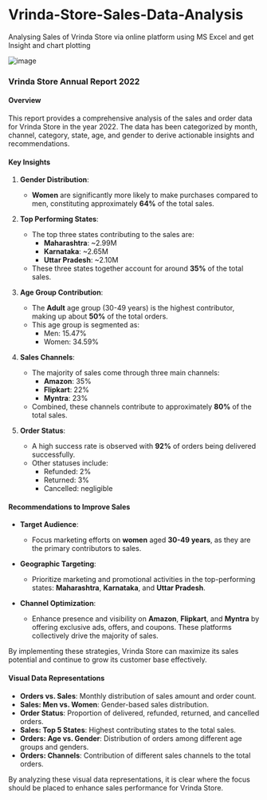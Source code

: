 # Vrinda-Store-Sales-Data-Analysis
Analysing Sales of Vrinda Store via online platform using MS Excel and get Insight and chart plotting

![image](https://github.com/PraveenGupta11001/Vrinda-Store-Sales-Data-Analysis/assets/105053871/464ff613-bb93-42e2-8bb5-99c22046a3f3)

### Vrinda Store Annual Report 2022

#### Overview
This report provides a comprehensive analysis of the sales and order data for Vrinda Store in the year 2022. The data has been categorized by month, channel, category, state, age, and gender to derive actionable insights and recommendations.

#### Key Insights

1. **Gender Distribution**:
   - **Women** are significantly more likely to make purchases compared to men, constituting approximately **64%** of the total sales.
   
2. **Top Performing States**:
   - The top three states contributing to the sales are:
     - **Maharashtra**: ~2.99M
     - **Karnataka**: ~2.65M
     - **Uttar Pradesh**: ~2.10M
   - These three states together account for around **35%** of the total sales.

3. **Age Group Contribution**:
   - The **Adult** age group (30-49 years) is the highest contributor, making up about **50%** of the total orders.
   - This age group is segmented as:
     - Men: 15.47%
     - Women: 34.59%

4. **Sales Channels**:
   - The majority of sales come through three main channels:
     - **Amazon**: 35%
     - **Flipkart**: 22%
     - **Myntra**: 23%
   - Combined, these channels contribute to approximately **80%** of the total sales.

5. **Order Status**:
   - A high success rate is observed with **92%** of orders being delivered successfully.
   - Other statuses include:
     - Refunded: 2%
     - Returned: 3%
     - Cancelled: negligible

#### Recommendations to Improve Sales

- **Target Audience**:
  - Focus marketing efforts on **women** aged **30-49 years**, as they are the primary contributors to sales.

- **Geographic Targeting**:
  - Prioritize marketing and promotional activities in the top-performing states: **Maharashtra**, **Karnataka**, and **Uttar Pradesh**.

- **Channel Optimization**:
  - Enhance presence and visibility on **Amazon**, **Flipkart**, and **Myntra** by offering exclusive ads, offers, and coupons. These platforms collectively drive the majority of sales.

By implementing these strategies, Vrinda Store can maximize its sales potential and continue to grow its customer base effectively.

#### Visual Data Representations
- **Orders vs. Sales**: Monthly distribution of sales amount and order count.
- **Sales: Men vs. Women**: Gender-based sales distribution.
- **Order Status**: Proportion of delivered, refunded, returned, and cancelled orders.
- **Sales: Top 5 States**: Highest contributing states to the total sales.
- **Orders: Age vs. Gender**: Distribution of orders among different age groups and genders.
- **Orders: Channels**: Contribution of different sales channels to the total orders.

By analyzing these visual data representations, it is clear where the focus should be placed to enhance sales performance for Vrinda Store.

